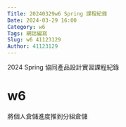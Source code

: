 ```yaml
---
Title: 20240329w6 Spring 課程紀錄
Date: 2024-03-29 16:00
Category: w6
Tags: 網誌編寫
Slug: w6 41123129
Author: 41123129
---
```


2024 Spring 協同產品設計實習課程紀錄

<!-- PELICAN_END_SUMMARY -->

# w6
將個人倉儲進度推到分組倉儲




